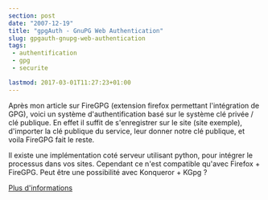 ```yaml
---
section: post
date: "2007-12-19"
title: "gpgAuth - GnuPG Web Authentication"
slug: gpgauth-gnupg-web-authentication
tags:
 - authentification
 - gpg
 - securite

lastmod: 2017-03-01T11:27:23+01:00
---
```



Après mon article sur FireGPG (extension firefox permettant l'intégration de GPG), voici un système d'authentification basé sur le système clé privée / clé publique. En effet il suffit de s'enregistrer sur le site (site exemple), d'importer la clé publique du service, leur donner notre clé publique, et voila FireGPG fait le reste.

Il existe une implémentation coté serveur utilisant python, pour intégrer le processus dans vos sites. Cependant ce n'est compatible qu'avec Firefox + FireGPG. Peut être une possibilité avec Konqueror + KGpg ?

[Plus d'informations](http://www.gpgauth.com/)


